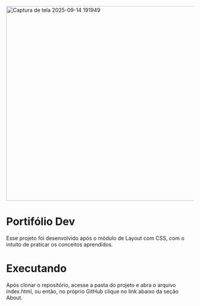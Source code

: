 <img width="678" height="523" alt="Captura de tela 2025-09-14 191949" src="https://github.com/user-attachments/assets/bd123de9-05c9-4f61-b36a-5821f60f78c3" />


<h1>Portifólio Dev</h1>
Esse projeto foi desenvolvido após o módulo de Layout com CSS, com o intuito de praticar os conceitos aprendidos.

<h1>Executando</h1>
Após clonar o repositório, acesse a pasta do projeto e abra o arquivo index.html, ou então, no próprio GitHub clique no link abaixo da seção About.
